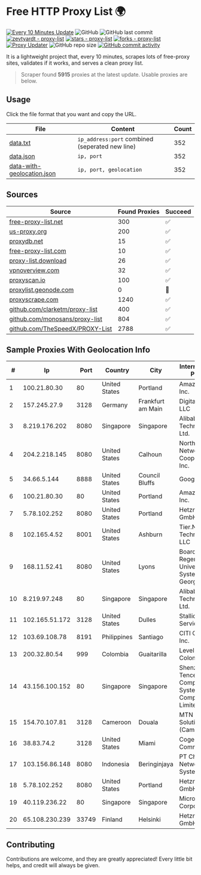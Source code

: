 
# Free HTTP Proxy List 🌍

[![Every 10 Minutes Update](https://github.com/mertguvencli/http-proxy-list/actions/workflows/main.yml/badge.svg?branch=main)](https://github.com/mertguvencli/http-proxy-list/actions/workflows/main.yml)
![GitHub](https://img.shields.io/github/license/mertguvencli/http-proxy-list)
![GitHub last commit](https://img.shields.io/github/last-commit/mertguvencli/http-proxy-list)
[![zevtyardt - proxy-list](https://img.shields.io/static/v1?label=zevtyardt&message=proxy-list&color=blue&logo=github)](https://github.com/zevtyardt/proxy-list "Go to GitHub repo")
[![stars - proxy-list](https://img.shields.io/github/stars/zevtyardt/proxy-list?style=social)](https://github.com/zevtyardt/proxy-list)
[![forks - proxy-list](https://img.shields.io/github/forks/zevtyardt/proxy-list?style=social)](https://github.com/zevtyardt/proxy-list)
[![Proxy Updater](https://github.com/zevtyardt/proxy-list/workflows/Proxy%20Updater/badge.svg)](https://github.com/zevtyardt/proxy-list/actions?query=workflow:"Proxy+Updater")
![GitHub repo size](https://img.shields.io/github/repo-size/zevtyardt/proxy-list)
[![GitHub commit activity](https://img.shields.io/github/commit-activity/m/zevtyardt/proxy-list?logo=commits)](https://github.com/zevtyardt/proxy-list/commits/main)

It is a lightweight project that, every 10 minutes, scrapes lots of free-proxy sites, validates if it works, and serves a clean proxy list.

> Scraper found **5915** proxies at the latest update. Usable proxies are below.

## Usage

Click the file format that you want and copy the URL.

|File|Content|Count|
|----|-------|-----|
|[data.txt](https://raw.githubusercontent.com/mertguvencli/http-proxy-list/main/proxy-list/data.txt)|`ip_address:port` combined (seperated new line)|352|
|[data.json](https://raw.githubusercontent.com/mertguvencli/http-proxy-list/main/proxy-list/data.json)|`ip, port`|352|
|[data-with-geolocation.json](https://raw.githubusercontent.com/mertguvencli/http-proxy-list/main/proxy-list/data-with-geolocation.json)|`ip, port, geolocation`|352|

## Sources

|Source|Found Proxies|Succeed|
|------|-------------|-------|
|[free-proxy-list.net](https://free-proxy-list.net)|300|✅|
|[us-proxy.org](https://www.us-proxy.org)|200|✅|
|[proxydb.net](http://proxydb.net)|15|✅|
|[free-proxy-list.com](https://free-proxy-list.com/?page=&port=&type%5B%5D=http&type%5B%5D=https&up_time=0&search=Search)|10|✅|
|[proxy-list.download](https://www.proxy-list.download/HTTP)|26|✅|
|[vpnoverview.com](https://vpnoverview.com/privacy/anonymous-browsing/free-proxy-servers)|32|✅|
|[proxyscan.io](https://www.proxyscan.io)|100|✅|
|[proxylist.geonode.com](https://proxylist.geonode.com/api/proxy-list?limit=300&page=1&sort_by=lastChecked&sort_type=desc&protocols=http,https)|0|🚫|
|[proxyscrape.com](https://api.proxyscrape.com/v2/?request=displayproxies&protocol=http&timeout=10000&country=all&ssl=all&anonymity=all)|1240|✅|
|[github.com/clarketm/proxy-list](https://raw.githubusercontent.com/clarketm/proxy-list/master/proxy-list-raw.txt)|400|✅|
|[github.com/monosans/proxy-list](https://raw.githubusercontent.com/monosans/proxy-list/main/proxies/http.txt)|804|✅|
|[github.com/TheSpeedX/PROXY-List](https://raw.githubusercontent.com/TheSpeedX/PROXY-List/master/http.txt)|2788|✅|


## Sample Proxies With Geolocation Info

|#|Ip|Port|Country|City|Internet Service Provider|
|-|--|----|-------|----|-------------------------|
|1|100.21.80.30|80|United States|Portland|Amazon.com, Inc.|
|2|157.245.27.9|3128|Germany|Frankfurt am Main|DigitalOcean, LLC|
|3|8.219.176.202|8080|Singapore|Singapore|Alibaba (US) Technology Co., Ltd.|
|4|204.2.218.145|8080|United States|Calhoun|North Georgia Network Cooperative, Inc.|
|5|34.66.5.144|8888|United States|Council Bluffs|Google LLC|
|6|100.21.80.30|80|United States|Portland|Amazon.com, Inc.|
|7|5.78.102.252|8080|United States|Portland|Hetzner Online GmbH|
|8|102.165.4.52|8001|United States|Ashburn|Tier.Net Technologies LLC|
|9|168.11.52.41|8080|United States|Lyons|Board of Regents of the University System of Georgia|
|10|8.219.97.248|80|Singapore|Singapore|Alibaba (US) Technology Co., Ltd.|
|11|102.165.51.172|3128|United States|Dulles|Stallion Network Services Limited|
|12|103.69.108.78|8191|Philippines|Santiago|CITI Cableworld Inc.|
|13|200.32.80.54|999|Colombia|Guaitarilla|Level 3 Colombia S.A|
|14|43.156.100.152|80|Singapore|Singapore|Shenzhen Tencent Computer Systems Company Limited|
|15|154.70.107.81|3128|Cameroon|Douala|MTN Network Solutions (Cameroon)|
|16|38.83.74.2|3128|United States|Miami|Cogent Communications|
|17|103.156.86.148|8080|Indonesia|Beringinjaya|PT Chacha Networking System|
|18|5.78.102.252|8080|United States|Portland|Hetzner Online GmbH|
|19|40.119.236.22|80|Singapore|Singapore|Microsoft Corporation|
|20|65.108.230.239|33749|Finland|Helsinki|Hetzner Online GmbH|



## Contributing

Contributions are welcome, and they are greatly appreciated! Every
little bit helps, and credit will always be given.

